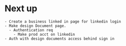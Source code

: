 # Next up

    - Create a business linked in page for linkedin login
    - Make design Document page.
      - Authentication req
        - Make prod acct on linkedin
    - Auth with design documents access behind sign in